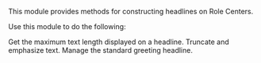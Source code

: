 This module provides methods for constructing headlines on Role Centers.

Use this module to do the following:

Get the maximum text length displayed on a headline.
Truncate and emphasize text.
Manage the standard greeting headline.


